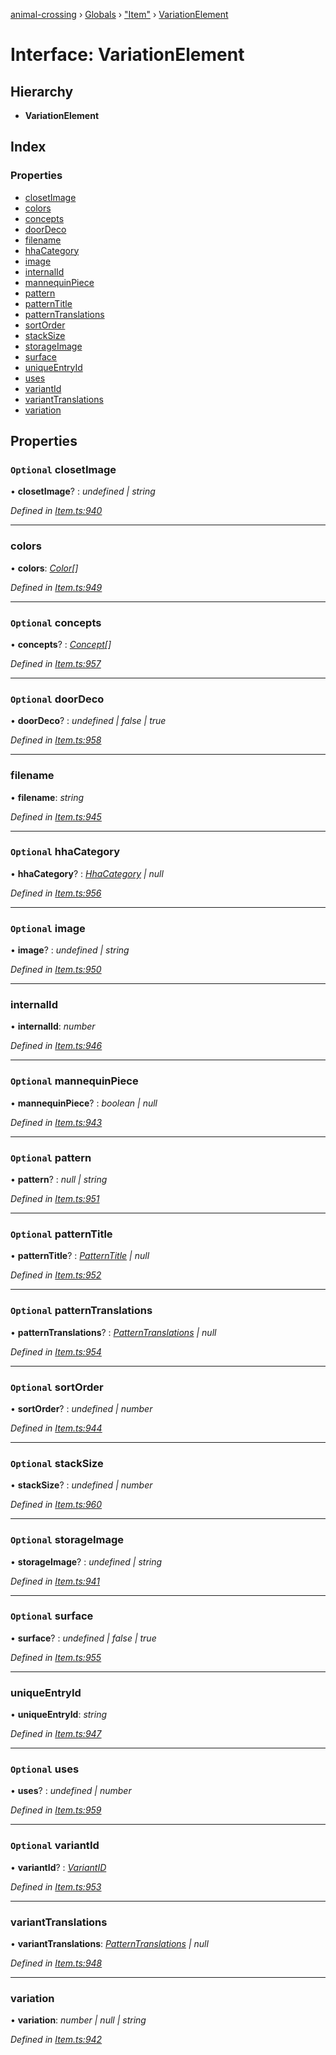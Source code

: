 [animal-crossing](../README.md) › [Globals](../globals.md) › ["Item"](../modules/_item_.md) › [VariationElement](_item_.variationelement.md)

# Interface: VariationElement

## Hierarchy

* **VariationElement**

## Index

### Properties

* [closetImage](_item_.variationelement.md#optional-closetimage)
* [colors](_item_.variationelement.md#colors)
* [concepts](_item_.variationelement.md#optional-concepts)
* [doorDeco](_item_.variationelement.md#optional-doordeco)
* [filename](_item_.variationelement.md#filename)
* [hhaCategory](_item_.variationelement.md#optional-hhacategory)
* [image](_item_.variationelement.md#optional-image)
* [internalId](_item_.variationelement.md#internalid)
* [mannequinPiece](_item_.variationelement.md#optional-mannequinpiece)
* [pattern](_item_.variationelement.md#optional-pattern)
* [patternTitle](_item_.variationelement.md#optional-patterntitle)
* [patternTranslations](_item_.variationelement.md#optional-patterntranslations)
* [sortOrder](_item_.variationelement.md#optional-sortorder)
* [stackSize](_item_.variationelement.md#optional-stacksize)
* [storageImage](_item_.variationelement.md#optional-storageimage)
* [surface](_item_.variationelement.md#optional-surface)
* [uniqueEntryId](_item_.variationelement.md#uniqueentryid)
* [uses](_item_.variationelement.md#optional-uses)
* [variantId](_item_.variationelement.md#optional-variantid)
* [variantTranslations](_item_.variationelement.md#varianttranslations)
* [variation](_item_.variationelement.md#variation)

## Properties

### `Optional` closetImage

• **closetImage**? : *undefined | string*

*Defined in [Item.ts:940](https://github.com/Norviah/animal-crossing/blob/3bd87eb/module/types/Item.ts#L940)*

___

###  colors

• **colors**: *[Color](../enums/_item_.color.md)[]*

*Defined in [Item.ts:949](https://github.com/Norviah/animal-crossing/blob/3bd87eb/module/types/Item.ts#L949)*

___

### `Optional` concepts

• **concepts**? : *[Concept](../enums/_item_.concept.md)[]*

*Defined in [Item.ts:957](https://github.com/Norviah/animal-crossing/blob/3bd87eb/module/types/Item.ts#L957)*

___

### `Optional` doorDeco

• **doorDeco**? : *undefined | false | true*

*Defined in [Item.ts:958](https://github.com/Norviah/animal-crossing/blob/3bd87eb/module/types/Item.ts#L958)*

___

###  filename

• **filename**: *string*

*Defined in [Item.ts:945](https://github.com/Norviah/animal-crossing/blob/3bd87eb/module/types/Item.ts#L945)*

___

### `Optional` hhaCategory

• **hhaCategory**? : *[HhaCategory](../enums/_item_.hhacategory.md) | null*

*Defined in [Item.ts:956](https://github.com/Norviah/animal-crossing/blob/3bd87eb/module/types/Item.ts#L956)*

___

### `Optional` image

• **image**? : *undefined | string*

*Defined in [Item.ts:950](https://github.com/Norviah/animal-crossing/blob/3bd87eb/module/types/Item.ts#L950)*

___

###  internalId

• **internalId**: *number*

*Defined in [Item.ts:946](https://github.com/Norviah/animal-crossing/blob/3bd87eb/module/types/Item.ts#L946)*

___

### `Optional` mannequinPiece

• **mannequinPiece**? : *boolean | null*

*Defined in [Item.ts:943](https://github.com/Norviah/animal-crossing/blob/3bd87eb/module/types/Item.ts#L943)*

___

### `Optional` pattern

• **pattern**? : *null | string*

*Defined in [Item.ts:951](https://github.com/Norviah/animal-crossing/blob/3bd87eb/module/types/Item.ts#L951)*

___

### `Optional` patternTitle

• **patternTitle**? : *[PatternTitle](../enums/_item_.patterntitle.md) | null*

*Defined in [Item.ts:952](https://github.com/Norviah/animal-crossing/blob/3bd87eb/module/types/Item.ts#L952)*

___

### `Optional` patternTranslations

• **patternTranslations**? : *[PatternTranslations](_item_.patterntranslations.md) | null*

*Defined in [Item.ts:954](https://github.com/Norviah/animal-crossing/blob/3bd87eb/module/types/Item.ts#L954)*

___

### `Optional` sortOrder

• **sortOrder**? : *undefined | number*

*Defined in [Item.ts:944](https://github.com/Norviah/animal-crossing/blob/3bd87eb/module/types/Item.ts#L944)*

___

### `Optional` stackSize

• **stackSize**? : *undefined | number*

*Defined in [Item.ts:960](https://github.com/Norviah/animal-crossing/blob/3bd87eb/module/types/Item.ts#L960)*

___

### `Optional` storageImage

• **storageImage**? : *undefined | string*

*Defined in [Item.ts:941](https://github.com/Norviah/animal-crossing/blob/3bd87eb/module/types/Item.ts#L941)*

___

### `Optional` surface

• **surface**? : *undefined | false | true*

*Defined in [Item.ts:955](https://github.com/Norviah/animal-crossing/blob/3bd87eb/module/types/Item.ts#L955)*

___

###  uniqueEntryId

• **uniqueEntryId**: *string*

*Defined in [Item.ts:947](https://github.com/Norviah/animal-crossing/blob/3bd87eb/module/types/Item.ts#L947)*

___

### `Optional` uses

• **uses**? : *undefined | number*

*Defined in [Item.ts:959](https://github.com/Norviah/animal-crossing/blob/3bd87eb/module/types/Item.ts#L959)*

___

### `Optional` variantId

• **variantId**? : *[VariantID](../enums/_item_.variantid.md)*

*Defined in [Item.ts:953](https://github.com/Norviah/animal-crossing/blob/3bd87eb/module/types/Item.ts#L953)*

___

###  variantTranslations

• **variantTranslations**: *[PatternTranslations](_item_.patterntranslations.md) | null*

*Defined in [Item.ts:948](https://github.com/Norviah/animal-crossing/blob/3bd87eb/module/types/Item.ts#L948)*

___

###  variation

• **variation**: *number | null | string*

*Defined in [Item.ts:942](https://github.com/Norviah/animal-crossing/blob/3bd87eb/module/types/Item.ts#L942)*
